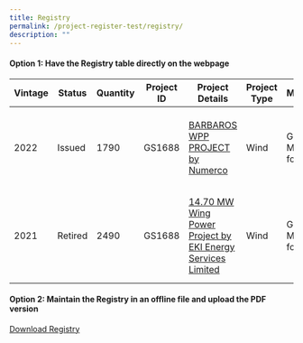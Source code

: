 ```yaml
---
title: Registry
permalink: /project-register-test/registry/
description: ""
---
```

#### **Option 1: Have the Registry table directly on the webpage**


| Vintage | Status | Quantity | Project ID | Project Details | Project Type | Methodology | Product | Country | Issuance Date | Retirement Date | Serial Number | Note |
| -------- | -------- | -------- | -------- | -------- | -------- | -------- | -------- | -------- | -------- | -------- | -------- | -------- |
| 2022 | Issued | 1790 | GS1688 | [BARBAROS WPP PROJECT by Numerco](/agreements-signed/Ghana/documents-and-templates-for-download/) | Wind | GS Methodology for Wind | VER | Switzerland | Jul 31, 2021 | Jul 31, 2022 | GS1-1-BG-GS4238-6-2021-24846-710-3714 | test |
| 2021 | Retired | 2490 | GS1688 | [14.70 MW Wing Power Project by EKI Energy Services Limited](implementation-agreements/implementation-agreements-explained/) | Wind | GS Methodology for Wind | VER | Lao | Jul 19, 2021 | Jul 19, 2022 | GS1-1-KH-GS1020-16-2022-24788-2401-2412 |  |

#### **Option 2: Maintain the Registry in an offline file and upload the PDF version**

[Download Registry](/files/credits%20registry%20example%20(002).pdf)